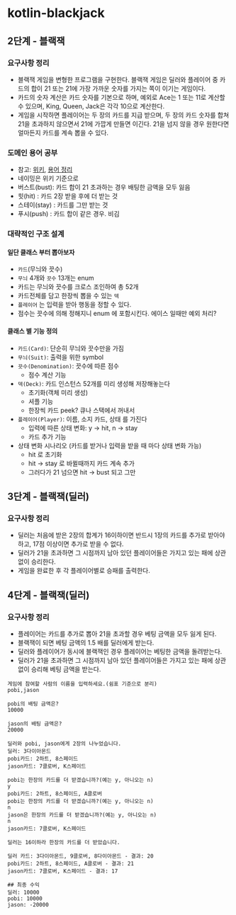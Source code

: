 # kotlin-blackjack

## 2단계 - 블랙잭

### 요구사항 정리
- 블랙잭 게임을 변형한 프로그램을 구현한다. 블랙잭 게임은 딜러와 플레이어 중 카드의 합이 21 또는 21에 가장 가까운 숫자를 가지는 쪽이 이기는 게임이다.
- 카드의 숫자 계산은 카드 숫자를 기본으로 하며, 예외로 Ace는 1 또는 11로 계산할 수 있으며, King, Queen, Jack은 각각 10으로 계산한다.
- 게임을 시작하면 플레이어는 두 장의 카드를 지급 받으며, 두 장의 카드 숫자를 합쳐 21을 초과하지 않으면서 21에 가깝게 만들면 이긴다. 21을 넘지 않을 경우 원한다면 얼마든지 카드를 계속 뽑을 수 있다.

### 도메인 용어 공부
- 참고: [위키](https://ko.wikipedia.org/wiki/%ED%94%8C%EB%A0%88%EC%9E%89_%EC%B9%B4%EB%93%9C), [용어 정리](https://blog.naver.com/lmxmxmxl/222135922821)
- 네이밍은 위키 기준으로
- 버스트(bust): 카드 합이 21 초과하는 경우 배팅한 금액을 모두 잃음
- 힛(hit) : 카드 2장 받을 후에 더 받는 것
- 스테이(stay) : 카드를 그만 받는 것
- 푸시(push) : 카드 합이 같은 경우. 비김

### 대략적인 구조 설계
#### 일단 클래스 부터 뽑아보자
- ```카드```(무늬와 끗수)
- ```무늬``` 4개와 ```끗수``` 13개는 enum
- 카드는 무늬와 끗수를 크로스 조인하여 총 52개
- 카드전체를 담고 한장씩 뽑을 수 있는 ```덱```
- ```플레이어``` 는 입력을 받아 행동을 정할 수 있다. 
- 점수는 끗수에 의해 정해지니 enum 에 포함시킨다. 에이스 일때만 예외 처리?

#### 클래스 별 기능 정의
- ```카드(Card)```: 단순히 무늬와 끗수만을 가짐
- ```무늬(Suit)```: 출력을 위한 symbol 
- ```끗수(Denomination)```: 끗수에 따른 점수
  - 점수 계산 기능
- ```덱(Deck)```: 카드 인스턴스 52개를 미리 생성해 저장해놓는다
  - 초기화(객체 미리 생성)
  - 셔플 기능
  - 한장씩 카드 peek? 큐나 스택에서 꺼내서
- ```플레이어(Player)```: 이름, 소지 카드, 상태 를 가진다
    - 입력에 따른 상태 변화: y -> hit, n -> stay
    - 카드 추가 기능
- 상태 변화 시나리오 (카드를 받거나 입력을 받을 때 마다 상태 변화 가능) 
  - hit 로 초기화 
  - hit -> stay 로 바뀔때까지 카드 계속 추가
  - 그러다가 21 넘으면 hit -> bust 되고 그만

## 3단계 - 블랙잭(딜러)

### 요구사항 정리
- 딜러는 처음에 받은 2장의 합계가 16이하이면 반드시 1장의 카드를 추가로 받아야 하고, 17점 이상이면 추가로 받을 수 없다.
- 딜러가 21을 초과하면 그 시점까지 남아 있던 플레이어들은 가지고 있는 패에 상관 없이 승리한다.
- 게임을 완료한 후 각 플레이어별로 승패를 출력한다.

## 4단계 - 블랙잭(딜러)

### 요구사항 정리
- 플레이어는 카드를 추가로 뽑아 21을 초과할 경우 베팅 금액을 모두 잃게 된다.
- 블랙잭이 되면 베팅 금액의 1.5 배를 딜러에게 받는다.
- 딜러와 플레이어가 동시에 블랙잭인 경우 플레이어는 베팅한 금액을 돌려받는다.
- 딜러가 21을 초과하면 그 시점까지 남아 있던 플레이어들은 가지고 있는 패에 상관 없이 승리해 베팅 금액을 받는다.

```text
게임에 참여할 사람의 이름을 입력하세요.(쉼표 기준으로 분리)
pobi,jason

pobi의 배팅 금액은?
10000

jason의 배팅 금액은?
20000

딜러와 pobi, jason에게 2장의 나누었습니다.
딜러: 3다이아몬드
pobi카드: 2하트, 8스페이드
jason카드: 7클로버, K스페이드

pobi는 한장의 카드를 더 받겠습니까?(예는 y, 아니오는 n)
y
pobi카드: 2하트, 8스페이드, A클로버
pobi는 한장의 카드를 더 받겠습니까?(예는 y, 아니오는 n)
n
jason은 한장의 카드를 더 받겠습니까?(예는 y, 아니오는 n)
n
jason카드: 7클로버, K스페이드

딜러는 16이하라 한장의 카드를 더 받았습니다.

딜러 카드: 3다이아몬드, 9클로버, 8다이아몬드 - 결과: 20
pobi카드: 2하트, 8스페이드, A클로버 - 결과: 21
jason카드: 7클로버, K스페이드 - 결과: 17

## 최종 수익
딜러: 10000
pobi: 10000 
jason: -20000
```
